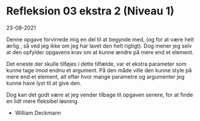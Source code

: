 # Refleksion 03 ekstra 2 (Niveau 1)

23-08-2021

Denne opgave forvirrede  mig en del til at begynde med, (og for at være helt ærlig , så ved jeg ikke om jeg har lavet den helt rigtigt). Dog mener jeg selv at den opfylder opgavens krav om at kunne ændre på mere end et element.

Det eneste der skulle tilføjes i dette tilfælde, var et ekstra parameter som kunne tage imod endnu et argument. På den måde ville den kunne style på mere end et element, alt efter hvor mange parametre og argumenter jeg kunne have lyst til at give den.

Dog kan det godt være at jeg vender tilbage til opgaven senere, for at finde en lidt mere fleksibel løsning.


- William Deckmann